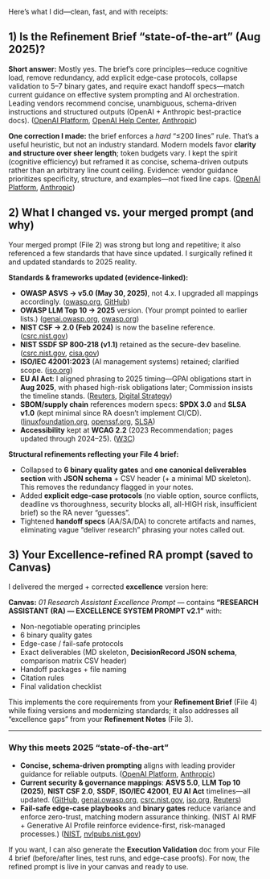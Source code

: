 Here’s what I did—clean, fast, and with receipts:

## 1) Is the **Refinement Brief** “state-of-the-art” (Aug 2025)?

**Short answer:** Mostly yes. The brief’s core principles—reduce cognitive load, remove redundancy, add explicit edge-case protocols, collapse validation to 5–7 binary gates, and require exact handoff specs—match current guidance on effective system prompting and AI orchestration. Leading vendors recommend concise, unambiguous, schema-driven instructions and structured outputs (OpenAI + Anthropic best-practice docs). ([OpenAI Platform][1], [OpenAI Help Center][2], [Anthropic][3])

**One correction I made:** the brief enforces a *hard* “≤200 lines” rule. That’s a useful heuristic, but not an industry standard. Modern models favor **clarity and structure over sheer length**; token budgets vary. I kept the spirit (cognitive efficiency) but reframed it as concise, schema-driven outputs rather than an arbitrary line count ceiling. Evidence: vendor guidance prioritizes specificity, structure, and examples—not fixed line caps. ([OpenAI Platform][1], [Anthropic][3])

## 2) What I changed vs. your merged prompt (and why)

Your merged prompt (File 2) was strong but long and repetitive; it also referenced a few standards that have since updated. I surgically refined it and updated standards to 2025 reality.&#x20;

**Standards & frameworks updated (evidence-linked):**

* **OWASP ASVS → v5.0 (May 30, 2025)**, not 4.x. I upgraded all mappings accordingly. ([owasp.org][4], [GitHub][5])
* **OWASP LLM Top 10 → 2025** version. (Your prompt pointed to earlier lists.) ([genai.owasp.org][6], [owasp.org][7])
* **NIST CSF → 2.0 (Feb 2024)** is now the baseline reference. ([csrc.nist.gov][8])
* **NIST SSDF SP 800-218 (v1.1)** retained as the secure-dev baseline. ([csrc.nist.gov][9], [cisa.gov][10])
* **ISO/IEC 42001:2023** (AI management systems) retained; clarified scope. ([iso.org][11])
* **EU AI Act**: I aligned phrasing to 2025 timing—GPAI obligations start in **Aug 2025**, with phased high-risk obligations later; Commission insists the timeline stands. ([Reuters][12], [Digital Strategy][13])
* **SBOM/supply chain** references modern specs: **SPDX 3.0** and **SLSA v1.0** (kept minimal since RA doesn’t implement CI/CD). ([linuxfoundation.org][14], [openssf.org][15], [SLSA][16])
* **Accessibility** kept at **WCAG 2.2** (2023 Recommendation; pages updated through 2024–25). ([W3C][17])

**Structural refinements reflecting your File 4 brief:**

* Collapsed to **6 binary quality gates** and **one canonical deliverables section** with **JSON schema** + CSV header (+ a minimal MD skeleton). This removes the redundancy flagged in your notes.
* Added **explicit edge-case protocols** (no viable option, source conflicts, deadline vs thoroughness, security blocks all, all-HIGH risk, insufficient brief) so the RA never “guesses”.&#x20;
* Tightened **handoff specs** (AA/SA/DA) to concrete artifacts and names, eliminating vague “deliver research” phrasing your notes called out.

## 3) Your **Excellence-refined RA prompt** (saved to Canvas)

I delivered the merged + corrected **excellence** version here:

**Canvas:** *01 Research Assistant Excellence Prompt* — contains **“RESEARCH ASSISTANT (RA) — EXCELLENCE SYSTEM PROMPT v2.1”** with:

* Non-negotiable operating principles
* 6 binary quality gates
* Edge-case / fail-safe protocols
* Exact deliverables (MD skeleton, **DecisionRecord JSON schema**, comparison matrix CSV header)
* Handoff packages + file naming
* Citation rules
* Final validation checklist

This implements the core requirements from your **Refinement Brief** (File 4) while fixing versions and modernizing standards; it also addresses all “excellence gaps” from your **Refinement Notes** (File 3).

---

### Why this meets 2025 “state-of-the-art”

* **Concise, schema-driven prompting** aligns with leading provider guidance for reliable outputs. ([OpenAI Platform][1], [Anthropic][3])
* **Current security & governance mappings**: **ASVS 5.0**, **LLM Top 10 (2025)**, **NIST CSF 2.0**, **SSDF**, **ISO/IEC 42001**, **EU AI Act** timelines—all updated. ([GitHub][5], [genai.owasp.org][6], [csrc.nist.gov][8], [iso.org][11], [Reuters][12])
* **Fail-safe edge-case playbooks** and **binary gates** reduce variance and enforce zero-trust, matching modern assurance thinking. (NIST AI RMF + Generative AI Profile reinforce evidence-first, risk-managed processes.) ([NIST][18], [nvlpubs.nist.gov][19])

If you want, I can also generate the **Execution Validation** doc from your File 4 brief (before/after lines, test runs, and edge-case proofs). For now, the refined prompt is live in your canvas and ready to use.

[1]: https://platform.openai.com/docs/guides/prompt-engineering?utm_source=chatgpt.com "OpenAI - Best Practices for Prompt Engineering"
[2]: https://help.openai.com/en/articles/10032626-prompt-engineering-best-practices-for-chatgpt?utm_source=chatgpt.com "Prompt engineering best practices for ChatGPT"
[3]: https://docs.anthropic.com/en/docs/build-with-claude/prompt-engineering/claude-4-best-practices?utm_source=chatgpt.com "Claude 4 prompt engineering best practices"
[4]: https://owasp.org/www-project-application-security-verification-standard/?utm_source=chatgpt.com "OWASP Application Security Verification Standard (ASVS)"
[5]: https://github.com/OWASP/ASVS?utm_source=chatgpt.com "OWASP/ASVS: Application Security Verification Standard"
[6]: https://genai.owasp.org/llm-top-10/?utm_source=chatgpt.com "LLMRisks Archive - OWASP Gen AI Security Project"
[7]: https://owasp.org/www-project-top-10-for-large-language-model-applications/?utm_source=chatgpt.com "OWASP Top 10 for Large Language Model Applications"
[8]: https://csrc.nist.gov/news/2024/the-nist-csf-20-is-here?utm_source=chatgpt.com "The NIST CSF 2.0 is Here! | CSRC"
[9]: https://csrc.nist.gov/pubs/sp/800/218/final?utm_source=chatgpt.com "Secure Software Development Framework (SSDF) Version 1.1 ..."
[10]: https://www.cisa.gov/resources-tools/resources/nist-sp-800-218-secure-software-development-framework-v11-recommendations-mitigating-risk-software?utm_source=chatgpt.com "NIST SP 800-218, Secure Software Development ..."
[11]: https://www.iso.org/standard/42001?utm_source=chatgpt.com "ISO/IEC 42001:2023 - AI management systems"
[12]: https://www.reuters.com/world/europe/artificial-intelligence-rules-go-ahead-no-pause-eu-commission-says-2025-07-04/?utm_source=chatgpt.com "EU sticks with timeline for AI rules"
[13]: https://digital-strategy.ec.europa.eu/en/policies/regulatory-framework-ai?utm_source=chatgpt.com "AI Act | Shaping Europe's digital future - European Union"
[14]: https://www.linuxfoundation.org/press/spdx-3-revolutionizes-software-management-in-systems-with-enhanced-functionality-and-streamlined-use-cases?utm_source=chatgpt.com "SPDX 3.0 Revolutionizes Software Management in ..."
[15]: https://openssf.org/press-release/2023/04/19/openssf-announces-slsa-version-1-0-release/?utm_source=chatgpt.com "OpenSSF Announces SLSA Version 1.0 Release"
[16]: https://slsa.dev/spec/v1.0/whats-new?utm_source=chatgpt.com "What's new in SLSA v1.0"
[17]: https://www.w3.org/TR/WCAG22/?utm_source=chatgpt.com "Web Content Accessibility Guidelines (WCAG) 2.2"
[18]: https://www.nist.gov/itl/ai-risk-management-framework?utm_source=chatgpt.com "AI Risk Management Framework"
[19]: https://nvlpubs.nist.gov/nistpubs/ai/NIST.AI.600-1.pdf?utm_source=chatgpt.com "Artificial Intelligence Risk Management Framework"
